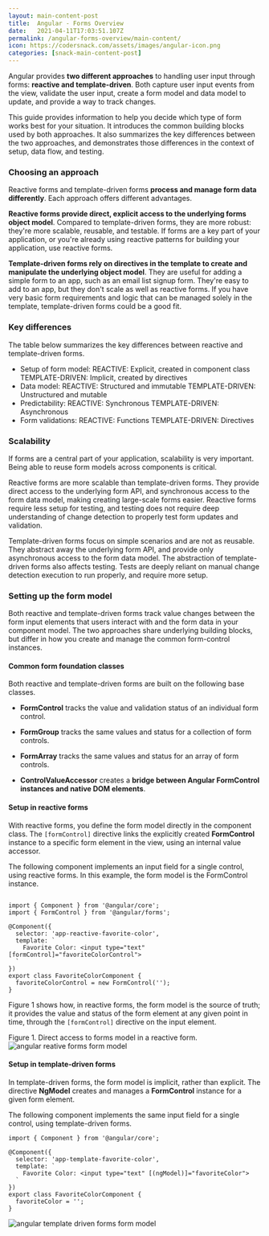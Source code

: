 ```yaml
---
layout: main-content-post
title:  Angular - Forms Overview
date:   2021-04-11T17:03:51.107Z
permalink: /angular-forms-overview/main-content/
icon: https://codersnack.com/assets/images/angular-icon.png
categories: [snack-main-content-post]
---
```


Angular provides **two different approaches** to handling user input through forms: **reactive and template-driven**. Both capture user input events from the view, validate the user input, create a form model and data model to update, and provide a way to track changes.

This guide provides information to help you decide which type of form works best for your situation. It introduces the common building blocks used by both approaches. It also summarizes the key differences between the two approaches, and demonstrates those differences in the context of setup, data flow, and testing.


### Choosing an approach

Reactive forms and template-driven forms **process and manage form data differently**. Each approach offers different advantages.

**Reactive forms provide direct, explicit access to the underlying forms object model**. Compared to template-driven forms, they are more robust: they're more scalable, reusable, and testable. If forms are a key part of your application, or you're already using reactive patterns for building your application, use reactive forms.

**Template-driven forms rely on directives in the template to create and manipulate the underlying object model**. They are useful for adding a simple form to an app, such as an email list signup form. They're easy to add to an app, but they don't scale as well as reactive forms. If you have very basic form requirements and logic that can be managed solely in the template, template-driven forms could be a good fit.

### Key differences
The table below summarizes the key differences between reactive and template-driven forms.

- Setup of form model: REACTIVE: Explicit, created in component class	TEMPLATE-DRIVEN: Implicit, created by directives
- Data model:	 REACTIVE: Structured and immutable	TEMPLATE-DRIVEN: Unstructured and mutable
- Predictability: REACTIVE: 	Synchronous	TEMPLATE-DRIVEN:  Asynchronous
- Form validations: REACTIVE:  Functions	TEMPLATE-DRIVEN:  Directives

### Scalability
If forms are a central part of your application, scalability is very important. Being able to reuse form models across components is critical.

Reactive forms are more scalable than template-driven forms. They provide direct access to the underlying form API, and synchronous access to the form data model, making creating large-scale forms easier. Reactive forms require less setup for testing, and testing does not require deep understanding of change detection to properly test form updates and validation.

Template-driven forms focus on simple scenarios and are not as reusable. They abstract away the underlying form API, and provide only asynchronous access to the form data model. The abstraction of template-driven forms also affects testing. Tests are deeply reliant on manual change detection execution to run properly, and require more setup.

### Setting up the form model
Both reactive and template-driven forms track value changes between the form input elements that users interact with and the form data in your component model. The two approaches share underlying building blocks, but differ in how you create and manage the common form-control instances.

#### Common form foundation classes
Both reactive and template-driven forms are built on the following base classes.

- **FormControl** tracks the value and validation status of an individual form control.

- **FormGroup** tracks the same values and status for a collection of form controls.

- **FormArray** tracks the same values and status for an array of form controls.

- **ControlValueAccessor** creates a **bridge between Angular FormControl instances and native DOM elements**.

#### Setup in reactive forms
With reactive forms, you define the form model directly in the component class. The ```[formControl]``` directive links the explicitly created **FormControl** instance to a specific form element in the view, using an internal value accessor.

The following component implements an input field for a single control, using reactive forms. In this example, the form model is the FormControl instance.

```
import { Component } from '@angular/core';
import { FormControl } from '@angular/forms';

@Component({
  selector: 'app-reactive-favorite-color',
  template: `
    Favorite Color: <input type="text" [formControl]="favoriteColorControl">
  `
})
export class FavoriteColorComponent {
  favoriteColorControl = new FormControl('');
}
```

Figure 1 shows how, in reactive forms, the form model is the source of truth; it provides the value and status of the form element at any given point in time, through the ```[formControl]``` directive on the input element.

Figure 1. Direct access to forms model in a reactive form.
![angular reative forms form model](https://codersnack.com/assets/images/angular-reactive-forms-form-model.png)

#### Setup in template-driven forms
In template-driven forms, the form model is implicit, rather than explicit. The directive **NgModel** creates and manages a **FormControl** instance for a given form element.

The following component implements the same input field for a single control, using template-driven forms.

```
import { Component } from '@angular/core';

@Component({
  selector: 'app-template-favorite-color',
  template: `
    Favorite Color: <input type="text" [(ngModel)]="favoriteColor">
  `
})
export class FavoriteColorComponent {
  favoriteColor = '';
}
```
![angular template driven forms form model](https://codersnack.com/assets/images/angular-template-driven-forms-form-model.png)


